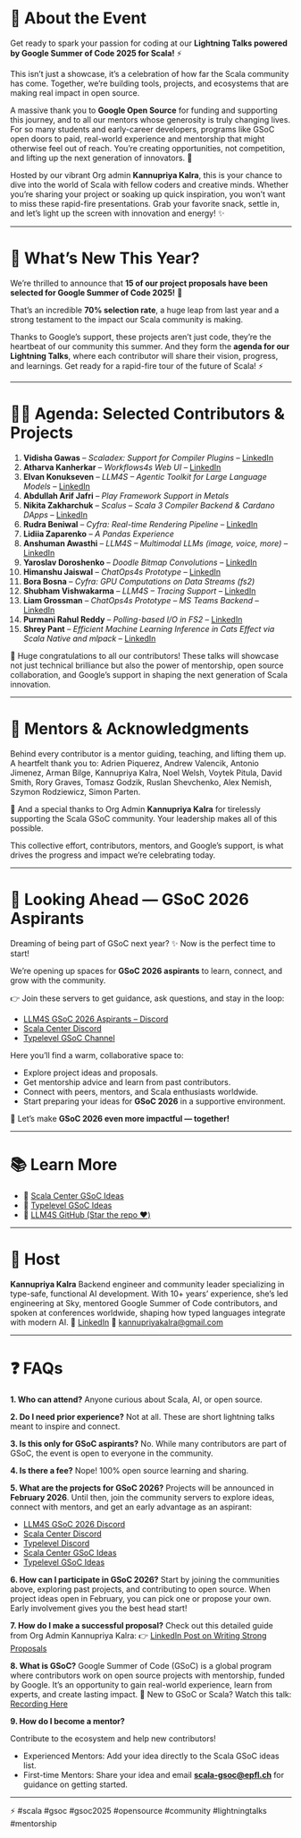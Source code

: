 # 🌟 About the Event

Get ready to spark your passion for coding at our **Lightning Talks powered by Google Summer of Code 2025 for Scala!** ⚡

This isn’t just a showcase, it’s a celebration of how far the Scala community has come. Together, we’re building tools, projects, and ecosystems that are making real impact in open source.

A massive thank you to **Google Open Source** for funding and supporting this journey, and to all our mentors whose generosity is truly changing lives. For so many students and early-career developers, programs like GSoC open doors to paid, real-world experience and mentorship that might otherwise feel out of reach. You’re creating opportunities, not competition, and lifting up the next generation of innovators. 💙

Hosted by our vibrant Org admin **Kannupriya Kalra**, this is your chance to dive into the world of Scala with fellow coders and creative minds. Whether you’re sharing your project or soaking up quick inspiration, you won’t want to miss these rapid-fire presentations. Grab your favorite snack, settle in, and let’s light up the screen with innovation and energy! ✨

---

# 🚀 What’s New This Year?

We’re thrilled to announce that **15 of our project proposals have been selected for Google Summer of Code 2025!** 🎉

That’s an incredible **70% selection rate**, a huge leap from last year and a strong testament to the impact our Scala community is making.

Thanks to Google’s support, these projects aren’t just code, they’re the heartbeat of our community this summer. And they form the **agenda for our Lightning Talks**, where each contributor will share their vision, progress, and learnings. Get ready for a rapid-fire tour of the future of Scala! ⚡

---

# 👩‍💻 Agenda: Selected Contributors & Projects

1. **Vidisha Gawas** – *Scaladex: Support for Compiler Plugins* – [LinkedIn](https://www.linkedin.com/in/vidisha-gawas-146348364/)
2. **Atharva Kanherkar** – *Workflows4s Web UI* – [LinkedIn](https://www.linkedin.com/in/atharva-kanherkar-4370a3257)
3. **Elvan Konukseven** – *LLM4S – Agentic Toolkit for Large Language Models* – [LinkedIn](https://www.linkedin.com/in/elvan-konukseven/)
4. **Abdullah Arif Jafri** – *Play Framework Support in Metals*
5. **Nikita Zakharchuk** – *Scalus – Scala 3 Compiler Backend & Cardano DApps* – [LinkedIn](https://ua.linkedin.com/in/nikita-zakharchuk)
6. **Rudra Beniwal** – *Cyfra: Real-time Rendering Pipeline* – [LinkedIn](https://in.linkedin.com/in/rudrabeniwal)
7. **Lidiia Zaparenko** – *A Pandas Experience*
8. **Anshuman Awasthi** – *LLM4S – Multimodal LLMs (image, voice, more)* – [LinkedIn](https://www.linkedin.com/in/let-me-try-to-fork-your-responsibilities/)
9. **Yaroslav Doroshenko** – *Doodle Bitmap Convolutions* – [LinkedIn](https://www.linkedin.com/in/untainsyd/)
10. **Himanshu Jaiswal** – *ChatOps4s Prototype* – [LinkedIn](https://www.linkedin.com/in/himanshu-jaiswal-1a81b5330)
11. **Bora Bosna** – *Cyfra: GPU Computations on Data Streams (fs2)*
12. **Shubham Vishwakarma** – *LLM4S – Tracing Support* – [LinkedIn](https://www.linkedin.com/in/shubham-vish/)
13. **Liam Grossman** – *ChatOps4s Prototype – MS Teams Backend* – [LinkedIn](https://www.linkedin.com/in/liam-grossman/)
14. **Purmani Rahul Reddy** – *Polling-based I/O in FS2* – [LinkedIn](https://www.linkedin.com/in/purmani-rahul-reddy-6423b3230/)
15. **Shrey Pant** – *Efficient Machine Learning Inference in Cats Effect via Scala Native and mlpack* – [LinkedIn](https://www.linkedin.com/in/shrey-pant-8195081bb/)

🙌 Huge congratulations to all our contributors! These talks will showcase not just technical brilliance but also the power of mentorship, open source collaboration, and Google’s support in shaping the next generation of Scala innovation.

---

# 🙏 Mentors & Acknowledgments

Behind every contributor is a mentor guiding, teaching, and lifting them up. A heartfelt thank you to:
Adrien Piquerez, Andrew Valencik, Antonio Jimenez, Arman Bilge, Kannupriya Kalra, Noel Welsh, Voytek Pitula, David Smith, Rory Graves, Tomasz Godzik, Ruslan Shevchenko, Alex Nemish, Szymon Rodziewicz, Simon Parten.

🌟 And a special thanks to Org Admin **Kannupriya Kalra** for tirelessly supporting the Scala GSoC community. Your leadership makes all of this possible.

This collective effort, contributors, mentors, and Google’s support, is what drives the progress and impact we’re celebrating today.

---

# 💬 Looking Ahead — GSoC 2026 Aspirants

Dreaming of being part of GSoC next year? ✨ Now is the perfect time to start!

We’re opening up spaces for **GSoC 2026 aspirants** to learn, connect, and grow with the community.

👉 Join these servers to get guidance, ask questions, and stay in the loop:

- [LLM4S GSoC 2026 Aspirants – Discord](https://discord.gg/rZn5Et9592)
- [Scala Center Discord](https://discord.gg/p6xQhpdzPt)
- [Typelevel GSoC Channel](https://discord.gg/4ttbDHMHwS)

Here you’ll find a warm, collaborative space to:

- Explore project ideas and proposals.
- Get mentorship advice and learn from past contributors.
- Connect with peers, mentors, and Scala enthusiasts worldwide.
- Start preparing your ideas for **GSoC 2026** in a supportive environment.

💬 Let’s make **GSoC 2026 even more impactful — together!**

---

# 📚 Learn More

- 🔗 [Scala Center GSoC Ideas](https://lnkd.in/enXAepQ3)
- 🔗 [Typelevel GSoC Ideas](https://lnkd.in/eTRKvik9)
- 🔗 [LLM4S GitHub (Star the repo ❤️)](https://github.com/llm4s/llm4s)

---

# 👥 Host

**Kannupriya Kalra**
Backend engineer and community leader specializing in type-safe, functional AI development. With 10+ years’ experience, she’s led engineering at Sky, mentored Google Summer of Code contributors, and spoken at conferences worldwide, shaping how typed languages integrate with modern AI.
🔗 [LinkedIn](https://www.linkedin.com/in/kannupriyakalra/)
📧 kannupriyakalra@gmail.com

---

# ❓ FAQs

**1. Who can attend?**
Anyone curious about Scala, AI, or open source.

**2. Do I need prior experience?**
Not at all. These are short lightning talks meant to inspire and connect.

**3. Is this only for GSoC aspirants?**
No. While many contributors are part of GSoC, the event is open to everyone in the community.

**4. Is there a fee?**
Nope! 100% open source learning and sharing.

**5. What are the projects for GSoC 2026?** 
Projects will be announced in **February 2026**. Until then, join the community servers to explore ideas, connect with mentors, and get an early advantage as an aspirant:

- [LLM4S GSoC 2026 Discord](https://discord.gg/rZn5Et9592)
- [Scala Center Discord](https://discord.gg/p6xQhpdzPt)
- [Typelevel Discord](https://discord.gg/4ttbDHMHwS)
- [Scala Center GSoC Ideas](https://lnkd.in/enXAepQ3)
- [Typelevel GSoC Ideas](https://lnkd.in/eTRKvik9)

**6. How can I participate in GSoC 2026?**
Start by joining the communities above, exploring past projects, and contributing to open source. When project ideas open in February, you can pick one or propose your own. Early involvement gives you the best head start!

**7. How do I make a successful proposal?**
Check out this detailed guide from Org Admin Kannupriya Kalra:
👉 [LinkedIn Post on Writing Strong Proposals](https://www.linkedin.com/posts/kannupriyakalra_googlesummerofcode-scala-gsoc-activity-7312659294762528769-nD5H?utm_source=share&utm_medium=member_desktop&rcm=ACoAAA8qk7UBmvcZ2O7aAJfMpsdEXBvcKSNiHWM)

**8. What is GSoC?**
Google Summer of Code (GSoC) is a global program where contributors work on open source projects with mentorship, funded by Google. It’s an opportunity to gain real-world experience, learn from experts, and create lasting impact.
🎥 New to GSoC or Scala? Watch this talk: [Recording Here](https://lnkd.in/e_dM57bZ)

**9. How do I become a mentor?** 

Contribute to the ecosystem and help new contributors!
- Experienced Mentors: Add your idea directly to the Scala GSoC ideas list.
- First-time Mentors: Share your idea and email **scala-gsoc@epfl.ch** for guidance on getting started.

---

⚡ #scala #gsoc #gsoc2025 #opensource #community #lightningtalks #mentorship


